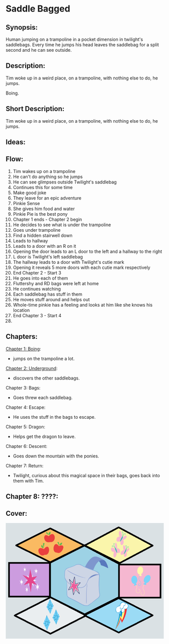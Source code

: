 # Saddle Bagged

## Synopsis:
Human jumping on a trampoline in a pocket dimension in twilight's saddlebags. Every time he jumps his head leaves the saddlebag for a split second and he can see outside.

## Description:
Tim woke up in a weird place, on a trampoline, with nothing else to do, he jumps.

Boing.

## Short Description:
Tim woke up in a weird place, on a trampoline, with nothing else to do, he jumps.

## Ideas:


## Flow:
1. Tim wakes up on a trampoline
2. He can't do anything so he jumps
3. He can see glimpses outside Twilight's saddlebag
4. Continues this for some time
5. Make good joke
6. They leave for an epic adventure
7. Pinkie Sense
8. She gives him food and water
9. Pinkie Pie is the best pony
10. Chapter 1 ends  - Chapter 2 begin
11. He decides to see what is under the trampoline
12. Goes under trampoline
13. Find a hidden stairwell down
14. Leads to hallway
15. Leads to a door with an R on it
16. Opening the door leads to an L door to the left and a hallway to the right
17. L door is Twilight's left saddlebag
18. The hallway leads to a door with Twilight's cutie mark
19. Opening it reveals 5 more doors with each cutie mark respectively
20. End Chapter 2 - Start 3
21. He goes into each of them
22. Fluttershy and RD bags were left at home
23. He continues watching
24. Each saddlebag has stuff in them
25. He moves stuff around and helps out
26. Whole-time pinkie has a feeling and looks at him like she knows his location
27. End Chapter 3 - Start 4
28. 

## Chapters:
[Chapter 1: Boing](01-boing.md):
 - jumps on the trampoline a lot.

[Chapter 2: Underground](02-underground.md):
 - discovers the other saddlebags.

Chapter 3: Bags:
 - Goes threw each saddlebag.

Chapter 4: Escape:
- He uses the stuff in the bags to escape.

Chapter 5: Dragon:
- Helps get the dragon to leave.

Chapter 6: Descent:
- Goes down the mountain with the ponies.

Chapter 7: Return:
 - Twilight, curious about this magical space in their bags, goes back into them with Tim.

Chapter 8: ????:
 - 

## Cover:
![Cover](cover2sb.png)